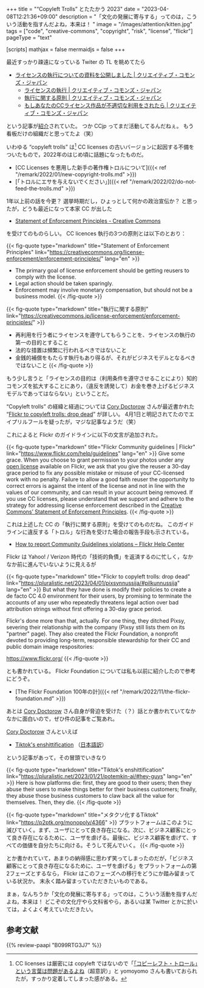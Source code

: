+++
title = "“Copyleft Trolls” とたたかう 2023"
date =  "2023-04-08T12:21:36+09:00"
description = "「文化の発展に寄与する」ってのは，こういう活動を指すんだよね，本来は！ "
image = "/images/attention/kitten.jpg"
tags = ["code", "creative-commons", "copyright", "risk", "license", "flickr"]
pageType = "text"

[scripts]
  mathjax = false
  mermaidjs = false
+++

最近すっかり疎遠になっている Twiter の TL を眺めてたら

- [ライセンスの執行についての資料を公開しました | クリエイティブ・コモンズ・ジャパン](https://creativecommons.jp/2023/04/07/enforcement-principles-now-published/)
  - [ライセンスの執行 | クリエイティブ・コモンズ・ジャパン](https://creativecommons.jp/license-enforcement/)
  - [執行に関する原則 | クリエイティブ・コモンズ・ジャパン](https://creativecommons.jp/license-enforcement/enforcement-principles/)
  - [もしあなたのCCライセンス作品が不適切な利用をされたら | クリエイティブ・コモンズ・ジャパン](https://creativecommons.jp/misuse-of-works/)

という記事が[紹介](https://twitter.com/yomoyomo/status/1644355169231200256)されていた。
つか CCjp ってまだ活動してるんだねぇ。
もう看板だけの組織だと思ってたよ（笑）

いわゆる “copyleft trolls” は[^cl1] CC licenses の古いバージョンに起因する不備をついたもので，2022年のはじめ頃に話題になったものだ。

[^cl1]: CC licenses は厳密には copyleft ではないので「[「コピーレフト・トロール」という言葉は問題があるよね](https://yamdas.hatenablog.com/entry/20220105/copyleft-trolls "著作権トロールの新種としての「コピーレフト・トロール」 - YAMDAS現更新履歴")（超意訳）」と yomoyomo さんも書いておられたが，すっかり定着してしまった感がある。

- [CC Licenses を悪用した新手の著作権トロルについて]({{< ref "/remark/2022/01/new-copyright-trolls.md" >}})
- [「トロルにエサを与えないでください」]({{< ref "/remark/2022/02/do-not-feed-the-trolls.md" >}})

1年以上前の話を今更？ 選挙時期だし，ひょっとして何かの政治宣伝か？ と思ったが，どうも最近になって本家 CC が出した

- [Statement of Enforcement Principles - Creative Commons](https://creativecommons.org/license-enforcement/enforcement-principles/)

を受けてのものらしい。
CC licences 執行の3つの原則とは以下のとおり：

{{< fig-quote type="markdown" title="Statement of Enforcement Principles" link="https://creativecommons.org/license-enforcement/enforcement-principles/" lang="en" >}}
- The primary goal of license enforcement should be getting reusers to comply with the license.
- Legal action should be taken sparingly. 
- Enforcement may involve monetary compensation, but should not be a business model.
{{< /fig-quote >}}

{{< fig-quote type="markdown" title="執行に関する原則" link="https://creativecommons.jp/license-enforcement/enforcement-principles/" >}}
- 再利用を行う者にライセンスを遵守してもらうことを、ライセンスの執行の第一の目的とすること
- 法的な措置は頻繁に行われるべきではないこと
- 金銭的補償をもたらす執行もあり得るが、それがビジネスモデルとなるべきではないこと
{{< /fig-quote >}}

もう少し言うと「ライセンスの目的は（利用条件を遵守させることにより）知的コモンズを拡大することにあり，（違反を誘発して）お金を巻き上げるビジネスモデルであってはならない」ということだ。

“Copyleft trolls” の経緯と経過については [Cory Doctorow] さんが最近書かれた “[Flickr to copyleft trolls: drop dead](https://pluralistic.net/2023/04/01/pixsynnussija/#pilkunnussija "Pluralistic: Flickr to copyleft trolls: drop dead (01 Apr 2023) – Pluralistic: Daily links from Cory Doctorow")” が詳しい。
4月1日と明記されてたのでエイプリルフールを疑ったが，マジな記事なようだ（笑）

これによると Flickr のガイドラインに以下の文言が追加された。

{{< fig-quote type="markdown" title="Flickr Community guidelines | Flickr" link="https://www.flickr.com/help/guidelines" lang="en" >}}
Give some grace. When you choose to grant permission to your photos under any [open license](https://www.flickrhelp.com/hc/en-us/articles/4404070159636-Creative-Commons) available on Flickr, we ask that you give the reuser a 30-day grace period to fix any possible mistake or misuse of your CC-licensed work with no penalty. Failure to allow a good faith reuser the opportunity to correct errors is against the intent of the license and not in line with the values of our community, and can result in your account being removed. If you use CC licenses, please understand that we support and adhere to the strategy for addressing license enforcement described in the [Creative Commons’ Statement of Enforcement Principles](https://creativecommons.org/license-enforcement/enforcement-principles/).
{{< /fig-quote >}}

これは上述した CC の「執行に関する原則」を受けてのものだね。
このガイドラインに違反する「トロル」な行為を受けた場合の報告手段も示されている。

- [How to report Community Guidelines violations – Flickr Help Center](https://www.flickrhelp.com/hc/en-us/articles/4404057906068-How-to-report-Community-Guidelines-violations)

Flickr は Yahoo! / Verizon 時代の「技術的負債」を返済するのに忙しく，なかなか前に進んでいないように見えるが

{{< fig-quote type="markdown" title="Flickr to copyleft trolls: drop dead" link="https://pluralistic.net/2023/04/01/pixsynnussija/#pilkunnussija" lang="en" >}}
But what they have done is modify their policies to create a de facto CC 4.0 environment for their users, by promising to terminate the accounts of any user who repeatedly threatens legal action over bad attribution strings without first offering a 30-day grace period.

Flickr's done more than that, actually. For one thing, they ditched Pixsy, severing their relationship with the company (Pixsy still lists them on its "partner" page). They also created the Flickr Foundation, a nonprofit devoted to providing long-term, responsible stewardship for their CC and public domain image respositories:

https://www.flickr.org/
{{< /fig-quote >}}

とも書かれている。
Flickr Foundation については私も以前に紹介したので参考にどうぞ。

- [The Flickr Foundation 100年の計]({{< ref "/remark/2022/11/the-flickr-foundation.md" >}})

あとは [Cory Doctorow] さん自身が脅迫を受けた（？）話とか書かれていてなかなかに面白いので，ぜひ件の記事をご覧あれ。

[Cory Doctorow] さんといえば

- [Tiktok's enshittification](https://pluralistic.net/2023/01/21/potemkin-ai/#hey-guys "Pluralistic: Tiktok’s enshittification (21 Jan 2023) – Pluralistic: Daily links from Cory Doctorow") （[日本語訳](https://p2ptk.org/monopoly/4366 "メタクソ化するTiktok：プラットフォームが生まれ、成長し、支配し、滅びるまで | p2ptk[.]org")）

という記事があって，その冒頭でいきなり

{{< fig-quote type="markdown" title="Tiktok's enshittification" link="https://pluralistic.net/2023/01/21/potemkin-ai/#hey-guys" lang="en" >}}
Here is how platforms die: first, they are good to their users; then they abuse their users to make things better for their business customers; finally, they abuse those business customers to claw back all the value for themselves. Then, they die.
{{< /fig-quote >}}

{{< fig-quote type="markdown" title="メタクソ化するTiktok" link="https://p2ptk.org/monopoly/4366" >}}
プラットフォームはこのように滅びていく。まず、ユーザにとって良き存在になる。次に、ビジネス顧客にとって良き存在になるために、ユーザを虐げる。最後に、ビジネス顧客を虐げて、すべての価値を自分たちに向ける。そうして死んでいく。
{{< /fig-quote >}}

とか書かれていて，あまりの納得感に思わず笑ってしまったのだが，「ビジネス顧客にとって良き存在になるために、ユーザを虐げる」をプラットフォームの第2フェーズとするなら， Flickr はこのフェーズへの移行をどうにか踏み留まっている状況か。
末永く踏み留まっていただきたいものである。

まぁ，なんちうか「文化の発展に寄与する」ってのは，こういう活動を指すんだよね，本来は！ どこぞの文化庁やら文科省やら，あるいは某 Twitter とかに於いては，よくよく考えていただきたい。

[Cory Doctorow]: https://mamot.fr/@doctorow "doctorow (@doctorow@mamot.fr) - La Quadrature du Net - Mastodon - Media Fédéré"

## 参考文献

{{% review-paapi "B099RTG3J7" %}} <!-- 著作権は文化を発展させるのか: 人権と文化コモンズ -->
